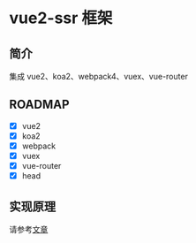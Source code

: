 # vue2-ssr 框架

## 简介

集成 vue2、koa2、webpack4、vuex、vue-router

## ROADMAP

- [x] vue2
- [x] koa2
- [x] webpack
- [x] vuex
- [x] vue-router
- [x] head

## 实现原理

请参考[文章](https://zxffan.github.io/posts/af3ae610.html)